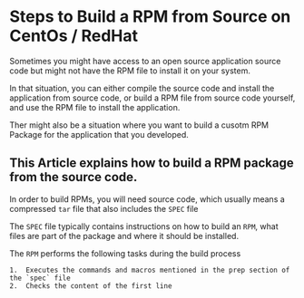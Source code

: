 # Steps to Build a RPM from Source on CentOs / RedHat
Sometimes you might have access to an open source application source code but might not have the RPM file to install it on your system.

In that situation, you can either compile the source code and install the application from source code, or build a RPM file from source code yourself, and use the RPM file to install the application.

Ther might also be a situation where you want to build a cusotm RPM Package for the application that you developed.

## This Article explains how to build a RPM package from the source code.

In order to build RPMs, you will need source code, which usually means a compressed `tar` file that also includes the `SPEC` file

The `SPEC` file typically contains instructions on how to build an `RPM`, what files are part of the package and where it should be installed.

The `RPM` performs the following tasks during the build process

	1.	Executes the commands and macros mentioned in the prep section of the `spec` file
	2.	Checks the content of the first line